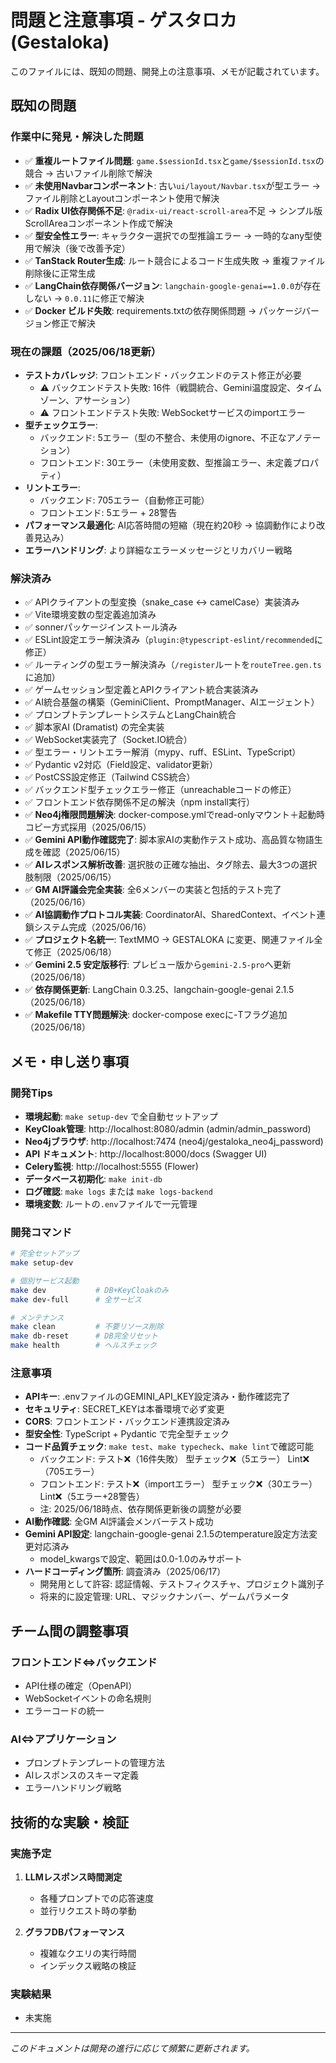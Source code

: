 # 問題と注意事項 - ゲスタロカ (Gestaloka)

このファイルには、既知の問題、開発上の注意事項、メモが記載されています。

## 既知の問題

### 作業中に発見・解決した問題
- ✅ **重複ルートファイル問題**: `game.$sessionId.tsx`と`game/$sessionId.tsx`の競合 → 古いファイル削除で解決
- ✅ **未使用Navbarコンポーネント**: 古い`ui/layout/Navbar.tsx`が型エラー → ファイル削除とLayoutコンポーネント使用で解決
- ✅ **Radix UI依存関係不足**: `@radix-ui/react-scroll-area`不足 → シンプル版ScrollAreaコンポーネント作成で解決
- ✅ **型安全性エラー**: キャラクター選択での型推論エラー → 一時的なany型使用で解決（後で改善予定）
- ✅ **TanStack Router生成**: ルート競合によるコード生成失敗 → 重複ファイル削除後に正常生成
- ✅ **LangChain依存関係バージョン**: `langchain-google-genai==1.0.0`が存在しない → `0.0.11`に修正で解決
- ✅ **Docker ビルド失敗**: requirements.txtの依存関係問題 → パッケージバージョン修正で解決

### 現在の課題（2025/06/18更新）
- **テストカバレッジ**: フロントエンド・バックエンドのテスト修正が必要
  - ⚠️ バックエンドテスト失敗: 16件（戦闘統合、Gemini温度設定、タイムゾーン、アサーション）
  - ⚠️ フロントエンドテスト失敗: WebSocketサービスのimportエラー
- **型チェックエラー**: 
  - バックエンド: 5エラー（型の不整合、未使用のignore、不正なアノテーション）
  - フロントエンド: 30エラー（未使用変数、型推論エラー、未定義プロパティ）
- **リントエラー**:
  - バックエンド: 705エラー（自動修正可能）
  - フロントエンド: 5エラー + 28警告
- **パフォーマンス最適化**: AI応答時間の短縮（現在約20秒 → 協調動作により改善見込み）
- **エラーハンドリング**: より詳細なエラーメッセージとリカバリー戦略

### 解決済み
- ✅ APIクライアントの型変換（snake_case ↔ camelCase）実装済み
- ✅ Vite環境変数の型定義追加済み
- ✅ sonnerパッケージインストール済み
- ✅ ESLint設定エラー解決済み（`plugin:@typescript-eslint/recommended`に修正）
- ✅ ルーティングの型エラー解決済み（`/register`ルートを`routeTree.gen.ts`に追加）
- ✅ ゲームセッション型定義とAPIクライアント統合実装済み
- ✅ AI統合基盤の構築（GeminiClient、PromptManager、AIエージェント）
- ✅ プロンプトテンプレートシステムとLangChain統合
- ✅ 脚本家AI (Dramatist) の完全実装
- ✅ WebSocket実装完了（Socket.IO統合）
- ✅ 型エラー・リントエラー解消（mypy、ruff、ESLint、TypeScript）
- ✅ Pydantic v2対応（Field設定、validator更新）
- ✅ PostCSS設定修正（Tailwind CSS統合）
- ✅ バックエンド型チェックエラー修正（unreachableコードの修正）
- ✅ フロントエンド依存関係不足の解決（npm install実行）
- ✅ **Neo4j権限問題解決**: docker-compose.ymlでread-onlyマウント＋起動時コピー方式採用（2025/06/15）
- ✅ **Gemini API動作確認完了**: 脚本家AIの実動作テスト成功、高品質な物語生成を確認（2025/06/15）
- ✅ **AIレスポンス解析改善**: 選択肢の正確な抽出、タグ除去、最大3つの選択肢制限（2025/06/15）
- ✅ **GM AI評議会完全実装**: 全6メンバーの実装と包括的テスト完了（2025/06/16）
- ✅ **AI協調動作プロトコル実装**: CoordinatorAI、SharedContext、イベント連鎖システム完成（2025/06/16）
- ✅ **プロジェクト名統一**: TextMMO → GESTALOKA に変更、関連ファイル全て修正（2025/06/18）
- ✅ **Gemini 2.5 安定版移行**: プレビュー版から`gemini-2.5-pro`へ更新（2025/06/18）
- ✅ **依存関係更新**: LangChain 0.3.25、langchain-google-genai 2.1.5（2025/06/18）
- ✅ **Makefile TTY問題解決**: docker-compose execに-Tフラグ追加（2025/06/18）

## メモ・申し送り事項

### 開発Tips
- **環境起動**: `make setup-dev` で全自動セットアップ
- **KeyCloak管理**: http://localhost:8080/admin (admin/admin_password)
- **Neo4jブラウザ**: http://localhost:7474 (neo4j/gestaloka_neo4j_password)
- **API ドキュメント**: http://localhost:8000/docs (Swagger UI)
- **Celery監視**: http://localhost:5555 (Flower)
- **データベース初期化**: `make init-db`
- **ログ確認**: `make logs` または `make logs-backend`
- **環境変数**: ルートの`.env`ファイルで一元管理

### 開発コマンド
```bash
# 完全セットアップ
make setup-dev

# 個別サービス起動
make dev           # DB+KeyCloakのみ
make dev-full      # 全サービス

# メンテナンス
make clean         # 不要リソース削除
make db-reset      # DB完全リセット
make health        # ヘルスチェック
```

### 注意事項
- **APIキー**: .envファイルのGEMINI_API_KEY設定済み・動作確認完了
- **セキュリティ**: SECRET_KEYは本番環境で必ず変更
- **CORS**: フロントエンド・バックエンド連携設定済み
- **型安全性**: TypeScript + Pydantic で完全型チェック
- **コード品質チェック**: `make test`、`make typecheck`、`make lint`で確認可能
  - バックエンド: テスト❌（16件失敗） 型チェック❌（5エラー） Lint❌（705エラー）
  - フロントエンド: テスト❌（importエラー） 型チェック❌（30エラー） Lint❌（5エラー+28警告）
  - 注: 2025/06/18時点、依存関係更新後の調整が必要
- **AI動作確認**: 全GM AI評議会メンバーテスト成功
- **Gemini API設定**: langchain-google-genai 2.1.5のtemperature設定方法変更対応済み
  - model_kwargsで設定、範囲は0.0-1.0のみサポート
- **ハードコーディング箇所**: 調査済み（2025/06/17）
  - 開発用として許容: 認証情報、テストフィクスチャ、プロジェクト識別子
  - 将来的に設定管理: URL、マジックナンバー、ゲームパラメータ

## チーム間の調整事項

### フロントエンド⇔バックエンド
- API仕様の確定（OpenAPI）
- WebSocketイベントの命名規則
- エラーコードの統一

### AI⇔アプリケーション
- プロンプトテンプレートの管理方法
- AIレスポンスのスキーマ定義
- エラーハンドリング戦略

## 技術的な実験・検証

### 実施予定
1. **LLMレスポンス時間測定**
   - 各種プロンプトでの応答速度
   - 並行リクエスト時の挙動

2. **グラフDBパフォーマンス**
   - 複雑なクエリの実行時間
   - インデックス戦略の検証

### 実験結果
- 未実施

---

*このドキュメントは開発の進行に応じて頻繁に更新されます。*